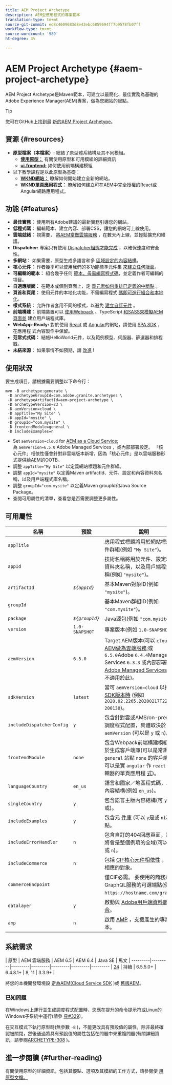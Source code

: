 ```yaml
---
title: AEM Project Archetype
description: AEM型應用程式的專案範本
translation-type: tm+mt
source-git-commit: ed8c4609683d8e43ebc6859694ff7b9578fb07ff
workflow-type: tm+mt
source-wordcount: '989'
ht-degree: 3%

---
```



# AEM Project Archetype {#aem-project-archetype}

AEM Project Archetype是Maven範本，可建立以最簡化、最佳實務為基礎的Adobe Experience Manager(AEM)專案，做為您網站的起點。

>[!TIP]
>
>您可在GitHub上找到最 [新的AEM Project Archetype](https://github.com/adobe/aem-project-archetype)。

## 資源 {#resources}

* **原型檔案（本檔案）:** 總結了原型體系結構及其不同模組。
   * **[使用原型：](using.md)** 有關使用原型和可用模組的詳細資訊
   * **[ui.frontend:](uifrontend.md)** 如何使用前端構建模組
* 以下教學課程是以此原型為基礎：
   * **[WKND網站：](https://docs.adobe.com/content/help/en/experience-manager-learn/getting-started-wknd-tutorial-develop/overview.html)** 瞭解如何開始建立全新的網站。
   * **[WKND單頁應用程式：](https://helpx.adobe.com/experience-manager/kt/sites/using/getting-started-spa-wknd-tutorial-develop.html)** 瞭解如何建立可在AEM中完全授權的React或Angular網路應用程式。

## 功能 {#features}

* **最佳實務：** 使用所有Adobe建議的最新實務引導您的網站。
* **低程式碼：** 編輯範本、建立內容、部署CSS，讓您的網站可上線使用。
* **雲端就緒：** 視需要， [將AEM當做雲端服務](https://docs.adobe.com/content/help/en/experience-manager-cloud-service/landing/home.html) ，在數天內上線，並輕鬆擴充和維護。
* **Dispatcher:** 專案只有使用 [Dispatcher組態才能完成](https://docs.adobe.com/content/help/zh-Hant/experience-manager-dispatcher/using/dispatcher.html) ，以確保速度和安全性。
* **多網站：** 如果需要，原型生成多語言和多 [區域設定的內容結構](https://docs.adobe.com/content/help/en/experience-manager-65/administering/introduction/msm.html)。
* **核心元件：** 作者幾乎可以使用我們的多功能標準元件集 [來建立任何版面](/help/introduction.md)。
* **可編輯的範本：** 組合幾乎任何 [範本，毋需編寫程式碼](https://docs.adobe.com/content/help/en/experience-manager-learn/sites/page-authoring/template-editor-feature-video-use.html)，並定義作者可編輯的項目。
* **自適應版面：** 在範本或個別頁面上，定 [義元素如何重排已定義的中斷點](https://docs.adobe.com/content/help/en/experience-manager-65/authoring/siteandpage/responsive-layout.html) 。
* **頁首和頁尾：** 使用元件的本地化功能，不需編寫程式 [碼即可進行組合和本地化](https://docs.adobe.com/content/help/en/experience-manager-core-components/using/get-started/localization.html)。
* **樣式系統：** 允許作者套用不同的樣式，以避免 [建立自訂元件](https://docs.adobe.com/content/help/en/experience-manager-learn/getting-started-wknd-tutorial-develop/style-system.html) 。
* **前端構建：** 前端裝置可以 [使用Webpack](uifrontend.md#webpack-dev-server) 、TypeScript [和SASS來模擬AEM頁面並](uifrontend.md) 建立用戶端程式庫。
* **WebApp-Ready:** 對於使用 [React](uifrontend-react.md) 或 [Angular](uifrontend-angular.md)的網站，請使用 [SPA SDK](https://docs.adobe.com/content/help/en/experience-manager-64/developing/headless/spas/spa-architecture.html) ，在應用程 [](https://docs.adobe.com/content/help/en/experience-manager-learn/sites/spa-editor/spa-editor-framework-feature-video-use.html)式內容製作中保留。
* **范常式式碼：** 結帳HelloWorld元件，以及範例模型、伺服器、篩選器和排程器。
* **未結來源：** 如果事情不如預期，請 [改進](https://github.com/adobe/aem-core-wcm-components/blob/master/CONTRIBUTING.md) !

## 使用狀況

要生成項目，請根據需要調整以下命令行：

```
mvn -B archetype:generate \
 -D archetypeGroupId=com.adobe.granite.archetypes \
 -D archetypeArtifactId=aem-project-archetype \
 -D archetypeVersion=23 \
 -D aemVersion=cloud \
 -D appTitle="My Site" \
 -D appId="mysite" \
 -D groupId="com.mysite" \
 -D frontendModule=general \
 -D includeExamples=n
```

* Set `aemVersion=cloud` for [AEM as a Cloud Service](https://docs.adobe.com/content/help/en/experience-manager-cloud-service/landing/home.html);\
   為 `aemVersion=6.5.0` Adobe Managed Services [](https://github.com/adobe/aem-project-archetype/tree/master/src/main/archetype/dispatcher.ams)，或內部部署設定。
「核心元件」相依性僅會針對非雲端版本新增，因為「核心元件」是以雲端服務形式提供給AEM的OOTB。
* 調整 `appTitle="My Site"` 以定義網站標題和元件群組。
* 調整 `appId="mysite"` 以定義Maven artifactId、元件、設定和內容資料夾名稱，以及用戶端程式庫名稱。
* 調整 `groupId="com.mysite"` 以定義Maven groupId和Java Source Package。
* 查閱可用屬性的清單，查看您是否需要調整更多屬性。

## 可用屬性

| 名稱 | 預設 | 說明 |
--------------------------|----------------|--------------------
| `appTitle` |  | 應用程式標題將用於網站標題和元件群組(例如 `"My Site"`)。 |
| `appId` |  | 技術名稱將用於元件、設定和內容資料夾名稱，以及用戶端程式庫名稱(例如 `"mysite"`)。 |
| `artifactId` | *`${appId}`* | 基本Maven對象ID(例如 `"mysite"`)。 |
| `groupId` |  | 基本Maven群組ID(例如 `"com.mysite"`)。 |
| `package` | *`${groupId}`* | Java源包(例如 `"com.mysite"`)。 |
| `version` | `1.0-SNAPSHOT` | 專案版本(例如 `1.0-SNAPSHOT`)。 |
| `aemVersion` | `6.5.0` | Target AEM版本(可以 `cloud` 用 [於AEM做為雲端服務](https://docs.adobe.com/content/help/en/experience-manager-cloud-service/landing/home.html);或 `6.5.0`Adobe `6.4.4`Managed Services `6.3.3` 或內部部署 [的Adobe Managed Services](https://github.com/adobe/aem-project-archetype/tree/master/src/main/archetype/dispatcher.ams) ，則不適用於此)。 |
| `sdkVersion` | `latest` | 當可 `aemVersion=cloud` 以指 [定SDK版本時](https://docs.adobe.com/content/help/en/experience-manager-cloud-service/implementing/developing/aem-as-a-cloud-service-sdk.html) (例如 `2020.02.2265.20200217T222518Z-200130`)。 |
| `includeDispatcherConfig` | `y` | 包含針對雲或AMS/on-premise的調度程式配置，具體取決於 `aemVersion` (可以是 `y` 或 `n`)。 |
| `frontendModule` | `none` | 包含Webpack前端構建模組，用於生成客戶端庫(可以是常規 `general` 站點 `none` 的客戶端庫；可以是實 `angular` 作 `react` SPA編輯器的單頁應用程 [式](https://docs.adobe.com/content/help/en/experience-manager-65/developing/headless/spas/spa-overview.html))。 |
| `languageCountry` | `en_us` | 語言和國家／地區程式碼，以建立內容結構(例如 `en_us`)。 |
| `singleCountry` | `y` | 包含語言主版內容結構(可 `y`以是 `n`或)。 |
| `includeExamples` | `y` | 包含元 [件庫](https://www.aemcomponents.dev/) (可以 `y`是或 `n`)示例站點。 |
| `includeErrorHandler` | `n` | 包含自訂的404回應頁面，該頁面將會是整個例項的全域(可以是 `y` 或 `n`)。 |
| `includeCommerce` | `n` | 包括 [CIF核心元件相依性](https://github.com/adobe/aem-core-cif-components) ，並生成相應的對象。 |
| `commerceEndpoint` |  | 僅CIF必需。 要使用的商務系統GraphQL服務的可選端點(例如 `https://hostname.com/grapql`)。 |
| `datalayer` | `y` | 啟動與 [Adobe用戶端資料層的整合](/help/developing/data-layer/overview.md)。 |
| `amp` | `n` | 啟用 [AMP](/help/developing/amp.md) ，支援產生的專案範本。 |

## 系統需求

| 原型 | AEM 雲端服務 | AEM 6.5 | AEM 6.4 | Java SE | 馬文 |
---------|---------|---------|---------|---------|---------|---------
| [24](https://github.com/adobe/aem-project-archetype/releases/tag/aem-project-archetype-24) | 持續 | 6.5.5.0+ | 6.4.8.1+ | 8, 11 | 3.3.9+ |

將您的本機開發環境設 [定為AEM(Cloud Service SDK](https://docs.adobe.com/content/help/en/experience-manager-learn/cloud-service/local-development-environment-set-up/overview.html) )或 [舊版AEM](https://docs.adobe.com/content/help/en/experience-manager-learn/foundation/development/set-up-a-local-aem-development-environment.html)。

### 已知問題

在Windows上運行並生成調度程式配置時，您應在提升的命令提示符或Linux的Windows子系統中運行(請參 [見#329](https://github.com/adobe/aem-project-archetype/issues/329))。

在交互模式下執行原型時(無參數 `-B` )，不能更改具有預設值的屬性，除非最終確認被關閉，然後通過將具有預設值的屬性包括在問題中來重複問題(有關詳細資訊，請參閱[ARCHETYPE-308](https://issues.apache.org/jira/browse/ARCHETYPE-308) )。

## 進一步閱讀 {#further-reading}

有關使用原型的詳細資訊，包括其優點、選項及其模組的工作方式，請參閱使 [用原型文檔。](using.md)
